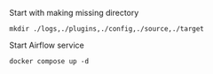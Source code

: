 Start with making missing directory

`mkdir ./logs,./plugins,./config,./source,./target`

Start Airflow service

`docker compose up -d`
